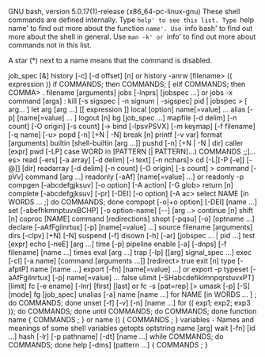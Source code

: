 GNU bash, version 5.0.17(1)-release (x86_64-pc-linux-gnu)
These shell commands are defined internally.  Type `help' to see this list.
Type `help name' to find out more about the function `name'.
Use `info bash' to find out more about the shell in general.
Use `man -k' or `info' to find out more about commands not in this list.

A star (*) next to a name means that the command is disabled.

 job_spec [&]                                               history [-c] [-d offset] [n] or history -anrw [filename>
 (( expression ))                                           if COMMANDS; then COMMANDS; [ elif COMMANDS; then COMMA>
 . filename [arguments]                                     jobs [-lnprs] [jobspec ...] or jobs -x command [args]
 :                                                          kill [-s sigspec | -n signum | -sigspec] pid | jobspec >
 [ arg... ]                                                 let arg [arg ...]
 [[ expression ]]                                           local [option] name[=value] ...
 alias [-p] [name[=value] ... ]                             logout [n]
 bg [job_spec ...]                                          mapfile [-d delim] [-n count] [-O origin] [-s count] [->
 bind [-lpsvPSVX] [-m keymap] [-f filename] [-q name] [-u>  popd [-n] [+N | -N]
 break [n]                                                  printf [-v var] format [arguments]
 builtin [shell-builtin [arg ...]]                          pushd [-n] [+N | -N | dir]
 caller [expr]                                              pwd [-LP]
 case WORD in [PATTERN [| PATTERN]...) COMMANDS ;;]... es>  read [-ers] [-a array] [-d delim] [-i text] [-n nchars]>
 cd [-L|[-P [-e]] [-@]] [dir]                               readarray [-d delim] [-n count] [-O origin] [-s count] >
 command [-pVv] command [arg ...]                           readonly [-aAf] [name[=value] ...] or readonly -p
 compgen [-abcdefgjksuv] [-o option] [-A action] [-G glob>  return [n]
 complete [-abcdefgjksuv] [-pr] [-DEI] [-o option] [-A ac>  select NAME [in WORDS ... ;] do COMMANDS; done
 compopt [-o|+o option] [-DEI] [name ...]                   set [-abefhkmnptuvxBCHP] [-o option-name] [--] [arg ..>
 continue [n]                                               shift [n]
 coproc [NAME] command [redirections]                       shopt [-pqsu] [-o] [optname ...]
 declare [-aAfFgilnrtux] [-p] [name[=value] ...]            source filename [arguments]
 dirs [-clpv] [+N] [-N]                                     suspend [-f]
 disown [-h] [-ar] [jobspec ... | pid ...]                  test [expr]
 echo [-neE] [arg ...]                                      time [-p] pipeline
 enable [-a] [-dnps] [-f filename] [name ...]               times
 eval [arg ...]                                             trap [-lp] [[arg] signal_spec ...]
 exec [-cl] [-a name] [command [arguments ...]] [redirect>  true
 exit [n]                                                   type [-afptP] name [name ...]
 export [-fn] [name[=value] ...] or export -p               typeset [-aAfFgilnrtux] [-p] name[=value] ...
 false                                                      ulimit [-SHabcdefiklmnpqrstuvxPT] [limit]
 fc [-e ename] [-lnr] [first] [last] or fc -s [pat=rep] [>  umask [-p] [-S] [mode]
 fg [job_spec]                                              unalias [-a] name [name ...]
 for NAME [in WORDS ... ] ; do COMMANDS; done               unset [-f] [-v] [-n] [name ...]
 for (( exp1; exp2; exp3 )); do COMMANDS; done              until COMMANDS; do COMMANDS; done
 function name { COMMANDS ; } or name () { COMMANDS ; }     variables - Names and meanings of some shell variables
 getopts optstring name [arg]                               wait [-fn] [id ...]
 hash [-lr] [-p pathname] [-dt] [name ...]                  while COMMANDS; do COMMANDS; done
 help [-dms] [pattern ...]                                  { COMMANDS ; }
